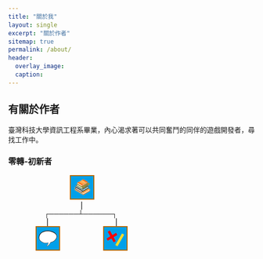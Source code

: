 ```yaml
---
title: "關於我"
layout: single
excerpt: "關於作者"
sitemap: true
permalink: /about/
header:
  overlay_image: 
  caption: 
---
```


## 有關於作者
臺灣科技大學資訊工程系畢業，內心渴求著可以共同奮鬥的同伴的遊戲開發者，尋找工作中。

### 零轉-初新者
&emsp;&emsp;&emsp;&emsp;&emsp;&emsp;&emsp;&emsp;&emsp;<img src="../assets/imgs/About/Book.png" 
title="學習 Lv 15/∞
大部分技能的前置技能，最好點滿。"/>  
&emsp;&emsp;&emsp;&emsp;&emsp;&emsp;&emsp;&emsp;&emsp;&emsp;▕  
&emsp;&emsp;&emsp;&emsp;&ensp;&ensp; ┌──────┴──────┐  
&emsp;&emsp;&emsp;&emsp;&ensp;&ensp;▕&emsp;&emsp;&emsp;&emsp;&emsp;&emsp;&emsp;&emsp;&emsp; ▕   
&emsp;&emsp;&emsp;&emsp;<img src="../assets/imgs/About/Speak.png" 
title="語言 Lv 10/∞
溝通的基底。"/>
&emsp;&emsp;&emsp;&emsp;&emsp;&emsp;<img src="../assets/imgs/About/Math.png" 
title="數學 Lv 10/∞
邁向工程與科學的第一步。"/>  


